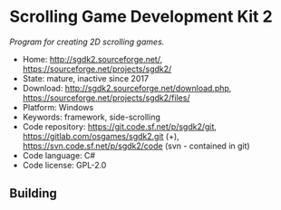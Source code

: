 # Scrolling Game Development Kit 2

_Program for creating 2D scrolling games._

- Home: http://sgdk2.sourceforge.net/, https://sourceforge.net/projects/sgdk2/
- State: mature, inactive since 2017 
- Download: http://sgdk2.sourceforge.net/download.php, https://sourceforge.net/projects/sgdk2/files/
- Platform: Windows
- Keywords: framework, side-scrolling
- Code repository: https://git.code.sf.net/p/sgdk2/git, https://gitlab.com/osgames/sgdk2.git (+), https://svn.code.sf.net/p/sgdk2/code (svn - contained in git)
- Code language: C#
- Code license: GPL-2.0

## Building
